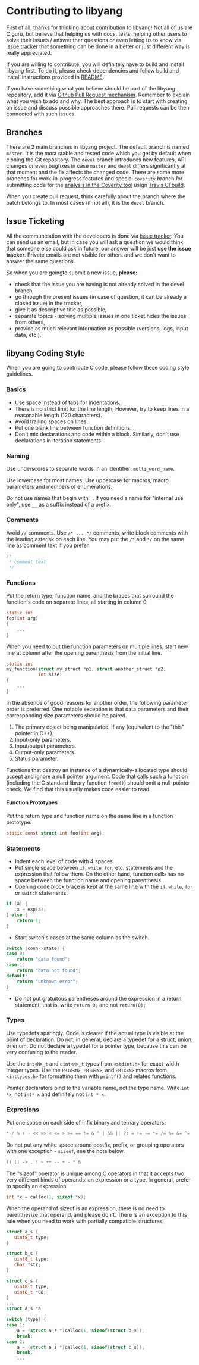 # Contributing to libyang

First of all, thanks for thinking about contribution to libyang! Not all of us
are C guru, but believe that helping us with docs, tests, helping other users to
solve their issues / answer ther questions or even letting us to know via
[issue tracker](https://github.com/CESNET/libyang/issues) that something
can be done in a better or just different way is really appreciated.

If you are willing to contribute, you will definitely have to build and install
libyang first. To do it, please check dependencies and follow build and install
instructions provided in [README](README.md).

If you have something what you believe should be part of the libyang repository,
add it via [Github Pull Request mechanism](https://help.github.com/articles/about-pull-requests/).
Remember to explain what you wish to add and why. The best approach is to start
with creating an issue and discuss possible approaches there. Pull requests can be
then connected with such issues.

## Branches

There are 2 main branches in libyang project. The default branch is named `master`. It is the
most stable and tested code which you get by default when cloning the Git repository. The
`devel` branch introduces new features, API changes or even bugfixes in case `master` and
`devel` differs significantly at that moment and the fix affects the changed code. There are
some more branches for work-in-progress features and special `coverity` branch for submitting
code for the [analysis in the Coverity tool](https://scan.coverity.com/projects/5259) usign
[Travis CI build](https://travis-ci.org/CESNET/libyang/branches).

When you create pull request, think carefully about the branch where the patch belongs to.
In most cases (if not all), it is the `devel` branch.

## Issue Ticketing

All the communication with the developers is done via [issue tracker](https://github.com/CESNET/libyang/issues).
You can send us an email, but in case you will ask a question we would think that someone else
could ask in future, our answer will be just **use the issue tracker**. Private emails are not visible
for others and we don't want to answer the same questions.

So when you are goingto submit a new issue, **please:**
* check that the issue you are having is not already solved in the devel branch,
* go through the present issues (in case of question, it can be already a closed issue) in the tracker,
* give it as descriptive title as possible,
* separate topics - solving multiple issues in one ticket hides the issues from others,
* provide as much relevant information as possible (versions, logs, input data, etc.).

## libyang Coding Style

When you are going to contribute C code, please follow these coding style guidelines.

### Basics

- Use space instead of tabs for indentations.
- There is no strict limit for the line length, However, try to keep lines in a
  reasonable length (120 characters).
- Avoid trailing spaces on lines.
- Put one blank line between function definitions.
- Don't mix declarations and code within a block. Similarly, don't use
  declarations in iteration statements.

### Naming

Use underscores to separate words in an identifier: `multi_word_name`. 

Use lowercase for most names. Use uppercase for macros, macro parameters and
members of enumerations.

Do not use names that begin with `_`. If you need a name for "internal use
only", use `__` as a suffix instead of a prefix.

### Comments

Avoid `//` comments. Use `/* ... */` comments, write block comments with the
leading asterisk on each line. You may put the `/*` and `*/` on the same line as
comment text if you prefer.

```c
/*
 * comment text
 */
```

### Functions

Put the return type, function name, and the braces that surround the function's
code on separate lines, all starting in column 0.

```c
static int
foo(int arg)
{
    ...
}
```

When you need to put the function parameters on multiple lines, start new line
at column after the opening parenthesis from the initial line.

```c
static int
my_function(struct my_struct *p1, struct another_struct *p2,
            int size)
{
    ...
}
```

In the absence of good reasons for another order, the following parameter order
is preferred. One notable exception is that data parameters and their
corresponding size parameters should be paired.

1. The primary object being manipulated, if any (equivalent to the "this"
   pointer in C++).
2. Input-only parameters.
3. Input/output parameters.
4. Output-only parameters.
5. Status parameter.

Functions that destroy an instance of a dynamically-allocated type should accept
and ignore a null pointer argument. Code that calls such a function (including
the C standard library function `free()`) should omit a null-pointer check. We
find that this usually makes code easier to read.

#### Function Prototypes

Put the return type and function name on the same line in a function prototype:

```c
static const struct int foo(int arg);
```

### Statements

- Indent each level of code with 4 spaces.
- Put single space between `if`, `while`, `for`, etc. statements and the
  expression that follow them. On the other hand, function calls has no space
  between the function name and opening parenthesis.
- Opening code block brace is kept at the same line with the `if`, `while`,
  `for` or `switch` statements.

```c
if (a) {
    x = exp(a);
} else {
    return 1;
}
```

- Start switch's cases at the same column as the switch.

```c
switch (conn->state) {
case 0:
    return "data found";
case 1:
    return "data not found";
default:
    return "unknown error";
}
```

- Do not put gratuitous parentheses around the expression in a return statement,
that is, write `return 0;` and not `return(0);`

### Types

Use typedefs sparingly. Code is clearer if the actual type is visible at the
point of declaration. Do not, in general, declare a typedef for a struct, union,
or enum. Do not declare a typedef for a pointer type, because this can be very
confusing to the reader.

Use the `int<N>_t` and `uint<N>_t` types from `<stdint.h>` for exact-width
integer types. Use the `PRId<N>`, `PRIu<N>`, and `PRIx<N>` macros from
`<inttypes.h>` for formatting them with `printf()` and related functions.

Pointer declarators bind to the variable name, not the type name. Write
`int *x`, not `int* x` and definitely not `int * x`.

### Expresions

Put one space on each side of infix binary and ternary operators:

```c
* / % + - << >> < <= > >= == != & ^ | && || ?: = += -= *= /= %= &= ^= |= <<= >>=
```

Do not put any white space around postfix, prefix, or grouping operators with
one exception - `sizeof`, see the note below.

```c
() [] -> . ! ~ ++ -- + - * &
```

The "sizeof" operator is unique among C operators in that it accepts two very
different kinds of operands: an expression or a type. In general, prefer to
specify an expression
```c
int *x = calloc(1, sizeof *x);
```
When the operand of sizeof is an expression, there is no need to parenthesize
that operand, and please don't. There is an exception to this rule when you need
to work with partially compatible structures:

```c
struct a_s {
   uint8_t type;
}

struct b_s {
   uint8_t type;
   char *str;
}

struct c_s {
   uint8_t type;
   uint8_t *u8;
}
...
struct a_s *a;

switch (type) {
case 1:
    a = (struct a_s *)calloc(1, sizeof(struct b_s));
    break;
case 2:
    a = (struct a_s *)calloc(1, sizeof(struct c_s));
    break;
    ...
```
